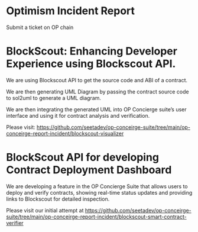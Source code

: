 # Optimism Incident Report

Submit a ticket on OP chain


# BlockScout: Enhancing Developer Experience using Blockscout API. 

We are using  Blockscout API to get the source code and ABI of a contract. 

We are then generating UML Diagram by passing the contract source code to sol2uml to generate a UML diagram. 

We are then integrating the generated UML into OP Concierge suite’s user interface and using it for contract analysis and verification. 

Please visit: https://github.com/seetadev/op-conceirge-suite/tree/main/op-conceirge-report-incident/blockscout-visualizer


# BlockScout API for developing Contract Deployment Dashboard

We are developing a feature in the OP Concierge Suite that allows users to deploy and verify contracts, showing real-time status updates and providing links to Blockscout for detailed inspection.

Please visit our initial attempt at https://github.com/seetadev/op-conceirge-suite/tree/main/op-conceirge-report-incident/blockscout-smart-contract-verifier
